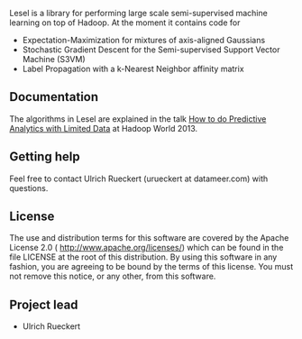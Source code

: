 Lesel is a library for performing large scale semi-supervised machine learning on top of Hadoop. At the moment it contains code for
- Expectation-Maximization for mixtures of axis-aligned Gaussians
- Stochastic Gradient Descent for the Semi-supervised Support Vector Machine (S3VM)
- Label Propagation with a k-Nearest Neighbor affinity matrix


## Documentation

The algorithms in Lesel are explained in the talk [How to do Predictive Analytics with Limited Data](http://strataconf.com/stratany2013/public/schedule/detail/30826) at Hadoop World 2013.

## Getting help

Feel free to contact Ulrich Rueckert (urueckert at datameer.com) with questions.

## License

The use and distribution terms for this software are covered by the
Apache License 2.0 ( http://www.apache.org/licenses/)
which can be found in the file LICENSE at the root of this distribution.
By using this software in any fashion, you are agreeing to be bound by
the terms of this license.
You must not remove this notice, or any other, from this software.

## Project lead

* Ulrich Rueckert
